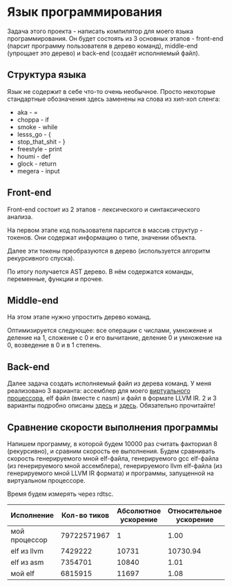 # Язык программирования

Задача этого проекта - написать компилятор для моего языка программирования. Он будет состоять из 3 основных этапов - front-end (парсит программу пользователя в дерево команд), middle-end (упрощает это дерево) и back-end (создаёт исполняемый файл).

## Структура языка

Язык не содержит в себе что-то очень необычное. Просто некоторые стандартные обозначения здесь заменены на слова из хип-хоп сленга:

- aka - =
- choppa - if
- smoke - while
- lesss_go - {
- stop_that_shit - }
- freestyle - print
- houmi - def
- glock - return
- megera - input

## Front-end

Front-end состоит из 2 этапов - лексического и синтаксического анализа.

На первом этапе код пользователя парсится в массив структур - токенов. Они содержат информацию о типе, значении объекта.

Далее эти токены преобразуются в дерево (используется алгоритм рекурсивного спуска).

По итогу получается AST дерево. В нём содержатся команды, переменные, функции и прочее.

## Middle-end

На этом этапе нужно упростить дерево команд.

Оптимизируется следующее: все операции с числами, умножение и деление на 1, сложение с 0 и его вычитание, деление 0 и умножение на 0, возведение в 0 и в 1 степень.

## Back-end

Далее задача создать исполняемый файл из дерева команд. У меня реализовано 3 варианта: ассемблер для моего [виртуального процессора](https://github.com/ogkisque/Processor), elf файл (вместе с nasm) и файл в формате LLVM IR. 2 и 3 варианты подробно описаны [здесь](https://github.com/ogkisque/Compiler-ASM-ELF) и [здесь](https://github.com/ogkisque/Compiler-LLVM-IR). Обязательно прочитайте!

## Сравнение скорости выполнения программы

Напишем программу, в которой будем 10000 раз считать факториал 8 (рекурсивно), и сравним скорость ее выполнения. Будем сравнивать скорость генерируемого мной elf-файла, генерируемого gcc elf-файла (из генерируемого мной ассемблера), генерируемого llvm elf-файла (из генерируемого мной LLVM IR формата) и программы, запущенной на виртуальном процессоре.

Время будем измерять через rdtsc.

Исполнение              | Кол-во тиков    | Абсолютное ускорение                    | Относительное ускорение 
---                     | ---             | ---                                     | ---
мой процессор           | 79722571967     | 1                                       | 1.00
elf из llvm             | 7429222         | 10731                                   | 10730.94
elf из asm              | 7354701         | 10840                                   | 1.01
мой elf                 | 6815915         | 11697                                   | 1.08